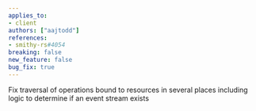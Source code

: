 ```yaml
---
applies_to:
- client
authors: ["aajtodd"]
references:
- smithy-rs#4054
breaking: false
new_feature: false
bug_fix: true
---
```

Fix traversal of operations bound to resources in several places including logic to determine if an event stream exists
